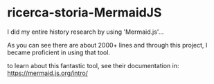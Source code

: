 # ricerca-storia-MermaidJS
I did my entire history research by using 'Mermaid.js'...

As you can see there are about 2000+ lines and through this project, I became proficient in using that tool.

to learn about this fantastic tool, see their documentation in: https://mermaid.js.org/intro/
